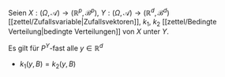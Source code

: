 Seien $X : (\Omega, \mathcal{A}) \to (\mathbb{R}^p, \mathscr{B}^p)$, $Y : (\Omega, \mathcal{A}) \to (\mathbb{R}^d, \mathscr{B}^d)$ [[zettel/Zufallsvariable|Zufallsvektoren]], $k_1$, $k_2$ [[zettel/Bedingte Verteilung|bedingte Verteilungen]] von $X$ unter $Y$.

Es gilt für $P^Y$-fast alle $y \in \mathbb{R}^d$
- $k_1(y, B) = k_2(y, B)$